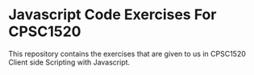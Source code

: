 # Javascript Code Exercises For CPSC1520

This repository contains the exercises that are given to us in CPSC1520 Client side Scripting with Javascript.